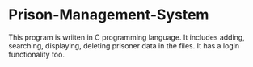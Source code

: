 # Prison-Management-System

This program is wriiten in C programming language.
It includes adding, searching, displaying, deleting prisoner data in the files.
It has a login functionality  too.

